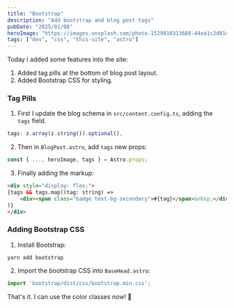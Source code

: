 ```yaml
---
title: "Bootstrap"
description: "Add bootstrap and blog post tags"
pubDate: "2025/01/08"
heroImage: "https://images.unsplash.com/photo-1529810313688-44ea1c2d81d3?crop=entropy&cs=tinysrgb&fit=max&fm=jpg&ixid=M3w2MzkyMXwwfDF8c2VhcmNofDI1fHxib290JTIwc3RyYXB8ZW58MHx8fHwxNzM2Mzc1Njk3fDA&ixlib=rb-4.0.3&q=80&w=200"
tags: ["dev", "css", "this-site", "astro"]
---
```


Today I added some features into the site:
1. Added tag pills at the bottom of blog post layout.
2. Added Bootstrap CSS for styling. 

### Tag Pills
1. First I update the blog schema in `src/content.config.ts`, adding the `tags` field.

```typescript
tags: z.array(z.string()).optional(),
```

2. Then in `BlogPost.astro`, add `tags` new props:

```javascript
const { ..., heroImage, tags } = Astro.props;
```

3. Finally adding the markup:
```html
<div style="display: flex;">
{tags && tags.map((tag: string) => 
    <div><span class="badge text-bg-secondary">#{tag}</span>&nbsp;</div>
)}
</div>
```

### Adding Bootstrap CSS

1. Install Bootstrap:
```shell
yarn add bootstrap
```

2. Import the bootstrap CSS into `BaseHead.astro`:
```typescript
import 'bootstrap/dist/css/bootstrap.min.css';
```

That's it. I can use the color classes now! :rocket: